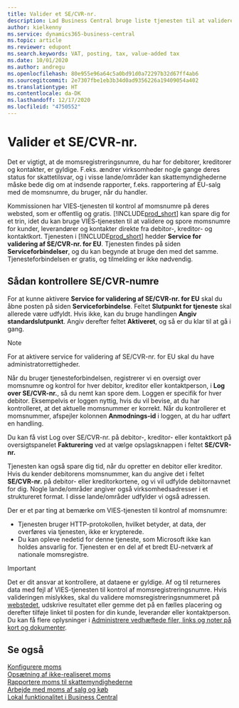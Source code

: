 ```yaml
---
title: Valider et SE/CVR-nr.
description: Lad Business Central bruge liste tjenesten til at validere momsregistreringsnummeret automatisk.
author: kielkenny
ms.service: dynamics365-business-central
ms.topic: article
ms.reviewer: edupont
ms.search.keywords: VAT, posting, tax, value-added tax
ms.date: 10/01/2020
ms.author: andregu
ms.openlocfilehash: 80e955e96a64c5a0bd91d0a72297b32d67ff4ab6
ms.sourcegitcommit: 2e7307fbe1eb3b34d0ad9356226a19409054a402
ms.translationtype: HT
ms.contentlocale: da-DK
ms.lasthandoff: 12/17/2020
ms.locfileid: "4750552"
---
```

# <a name="validate-vat-registration-numbers"></a>Valider et SE/CVR-nr.

Det er vigtigt, at de momsregistreringsnumre, du har for debitorer, kreditorer og kontakter, er gyldige. F.eks. ændrer virksomheder nogle gange deres status for skattetilsvar, og i visse lande/områder kan skattemyndighederne måske bede dig om at indsende rapporter, f.eks. rapportering af EU-salg med de momsnumre, du bruger, når du handler.

Kommissionen har VIES-tjenesten til kontrol af momsnumre på deres websted, som er offentlig og gratis. [!INCLUDE[prod_short](includes/prod_short.md)] kan spare dig for et trin, idet du kan bruge VIES-tjenesten til at validere og spore momsnumre for kunder, leverandører og kontakter direkte fra debitor-, kreditor- og kontaktkort. Tjenesten i [!INCLUDE[prod_short](includes/prod_short.md)] hedder **Service for validering af SE/CVR-nr. for EU**. Tjenesten findes på siden **Serviceforbindelser**, og du kan begynde at bruge den med det samme. Tjenesteforbindelsen er gratis, og tilmelding er ikke nødvendig.

## <a name="to-verify-vat-registration-numbers"></a>Sådan kontrollere SE/CVR-numre

For at kunne aktivere **Service for validering af SE/CVR-nr. for EU** skal du åbne posten på siden **Serviceforbindelse**. Feltet **Slutpunkt for tjeneste** skal allerede være udfyldt. Hvis ikke, kan du bruge handlingen **Angiv standardslutpunkt**. Angiv derefter feltet **Aktiveret**, og så er du klar til at gå i gang.

> [!NOTE]
> For at aktivere service for validering af SE/CVR-nr. for EU skal du have administratorrettigheder.

Når du bruger tjenesteforbindelsen, registrerer vi en oversigt over momsnumre og kontrol for hver debitor, kreditor eller kontaktperson, i **Log over SE/CVR-nr.**, så du nemt kan spore dem. Loggen er specifik for hver debitor. Eksempelvis er loggen nyttig, hvis du vil bevise, at du har kontrolleret, at det aktuelle momsnummer er korrekt. Når du kontrollerer et momsnummer, afspejler kolonnen **Anmodnings-id** i loggen, at du har udført en handling.

Du kan få vist Log over SE/CVR-nr. på debitor-, kreditor- eller kontaktkort på oversigtspanelet **Fakturering** ved at vælge opslagsknappen i feltet **SE/CVR-nr.**  

Tjenesten kan også spare dig tid, når du opretter en debitor eller kreditor. Hvis du kender debitorens momsnummer, kan du angive det i feltet **SE/CVR-nr.** på debitor- eller kreditorkortene, og vi vil udfylde debitornavnet for dig. Nogle lande/områder angiver også virksomhedsadresser i et struktureret format. I disse lande/områder udfylder vi også adressen.  

Der er et par ting at bemærke om VIES-tjenesten til kontrol af momsnumre:

* Tjenesten bruger HTTP-protokollen, hvilket betyder, at data, der overføres via tjenesten, ikke er krypterede.  
* Du kan opleve nedetid for denne tjeneste, som Microsoft ikke kan holdes ansvarlig for. Tjenesten er en del af et bredt EU-netværk af nationale momsregistre.

> [!IMPORTANT]
> Det er dit ansvar at kontrollere, at dataene er gyldige. Af og til returneres data med fejl af VIES-tjenesten til kontrol af momsregistreringsnumre. Hvis valideringen mislykkes, skal du validere momsregistreringsnummeret på [webstedet](https://ec.europa.eu/taxation_customs/vies/), udskrive resultatet eller gemme det på en fælles placering og derefter tilføje linket til posten for din kunde, leverandør eller kontaktperson. Du kan få flere oplysninger i [Administrere vedhæftede filer, links og noter på kort og dokumenter](ui-how-add-link-to-record.md).

## <a name="see-also"></a>Se også

[Konfigurere moms](finance-setup-vat.md)  
[Opsætning af ikke-realiseret moms](finance-setup-unrealized-vat.md)  
[Rapportere moms til skattemyndighederne](finance-how-report-vat.md)  
[Arbejde med moms af salg og køb](finance-work-with-vat.md)  
[Lokal funktionalitet i Business Central](about-localization.md)  
